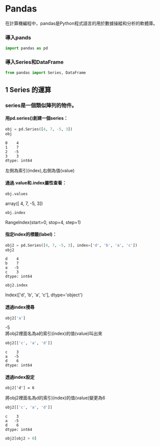 
# Pandas
在計算機編程中，pandas是Python程式語言的用於數據操縱和分析的軟體庫。
### 導入pands
```python
import pandas as pd
```
### 導入Series和DataFrame
```python
from pandas import Series, DataFrame
```
## 1 Series 的運算
### series是一個類似陣列的物件。
#### 用pd.series()創建一個series： 
```python
obj = pd.Series([4, 7, -5, 3])
obj
```
```
0    4
1    7
2   -5
3    3
dtype: int64
```
左側為索引(index),右側為值(value)
#### 通過.value和.index屬性查看：
```python
obj.values
```
array([ 4,  7, -5,  3])
```python
obj.index
```
RangeIndex(start=0, stop=4, step=1)
#### 指定index的標籤(label)：
```python
obj2 = pd.Series([4, 7, -5, 3], index=['d', 'b', 'a', 'c'])
obj2
```
```
d    4
b    7
a   -5
c    3
dtype: int64
```
```python
obj2.index
```
Index(['d', 'b', 'a', 'c'], dtype='object')
#### 透過index搜尋
```python
obj2['a']
```
-5  
將obj2裡面名為a的索引(index)的值(value)叫出來  
```python
obj2[['c', 'a', 'd']]
```
```
c    3
a   -5
d    6
dtype: int64
```
#### 透過index設定
```pythoon
obj2['d'] = 6
```
將obj2裡面名為d的索引(index)的值(value)變更為6
```python
obj2[['c', 'a', 'd']]
```
```
c    3
a   -5
d    6
dtype: int64
```

```python
obj2[obj2 > 0]
```
```python

```

```python

```
```python

```
```python

```
```python

```











